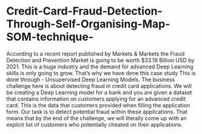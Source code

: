 # Credit-Card-Fraud-Detection-Through-Self-Organising-Map-SOM-technique-
According to a recent report published by Markets &amp; Markets the Fraud Detection and Prevention Market is going to be worth $33.19 Billion USD by 2021. This is a huge industry and the demand for advanced Deep Learning skills is only going to grow. That’s why we have done this case study    This is done through - Unsupervised Deep Learning Models. The business challenge here is about detecting fraud in credit card applications. We will be creating a Deep Learning model for a bank and you are given a dataset that contains information on customers applying for an advanced credit card.   This is the data that customers provided when filling the application form. Our task is to detect potential fraud within these applications. That means that by the end of the challenge, we will literally come up with an explicit list of customers who potentially cheated on their applications.
